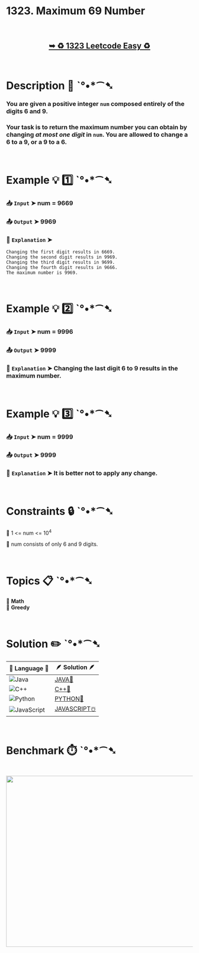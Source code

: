 # 1323. Maximum 69 Number

</br>

<h2 align="center"> 

<a href="https://leetcode.com/problems/maximum-69-number/description/?envType=daily-question&envId=2025-08-16"><strong>➥ ♻️ 1323 Leetcode Easy ♻️ </strong></a>
</h2>

</br>

# Description 📜 ˋ°•*⁀➷

### You are given a positive integer `num` composed entirely of the digits 6 and 9.

### Your task is to return the maximum number you can obtain by changing *at most one digit* in `num`. You are allowed to change a 6 to a 9, or a 9 to a 6.

</br>

# Example 💡 1️⃣ ˋ°•*⁀➷

  ### 📥 `Input`  ➤ num = 9669

  ### 📤 `Output`  ➤ 9969

  ### 🔦 `Explanation`  ➤ 

```JS
Changing the first digit results in 6669. 
Changing the second digit results in 9969.
Changing the third digit results in 9699.
Changing the fourth digit results in 9666.
The maximum number is 9969.
```

</br>

# Example 💡 2️⃣ ˋ°•*⁀➷

  ### 📥 `Input` ➤ num = 9996

  ### 📤 `Output`  ➤ 9999

  ### 🔦 `Explanation` ➤ Changing the last digit 6 to 9 results in the maximum number.

</br>

# Example 💡 3️⃣ ˋ°•*⁀➷

  ### 📥 `Input` ➤ num = 9999

  ### 📤 `Output`  ➤ 9999

  ### 🔦 `Explanation` ➤ It is better not to apply any change.

</br>

# Constraints 🔒 ˋ°•*⁀➷

🔹 1 <= num <= 10<sup>4</sup> </br>

🔹 num consists of only 6 and 9 digits. </br>

</br>

# Topics 📋 ˋ°•*⁀➷

🔸 **Math**  </br>
🔸 **Greedy**  </br>

</br>

# Solution ✏️ ˋ°•*⁀➷

| 📒 Language 📒  | 🪶 Solution 🪶 |
| ------------- | ------------- |
|  ![Java](https://img.shields.io/badge/java-%23ED8B00.svg?style=for-the-badge&logo=openjdk&logoColor=white)  | [JAVA🍁]() |
|  ![C++](https://img.shields.io/badge/c++-%2300599C.svg?style=for-the-badge&logo=c%2B%2B&logoColor=white)  | [C++🎲]()  |
|  ![Python](https://img.shields.io/badge/python-3670A0?style=for-the-badge&logo=python&logoColor=ffdd54)    | [PYTHON🍰]() |
| ![JavaScript](https://img.shields.io/badge/javascript-%23323330.svg?style=for-the-badge&logo=javascript&logoColor=%23F7DF1E)   | [JAVASCRIPT☃️]() |

</br>

# Benchmark ⏱️ ˋ°•*⁀➷

<h1  align="center" >

<img src ="https://github.com/user-attachments/assets/59f59bf5-33b1-4bb1-ad81-793e2aec13df" width = "700px" height="462px" />

</h1>
